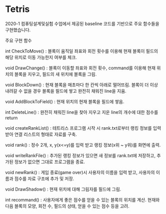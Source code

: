 # Tetris

2020-1 컴퓨팅설계및실험 수업에서 제공된 baseline 코드를 기반으로 주요 함수들을 구현했습니다.



주요 구현 함수

int CheckToMove()
  : 블록이 움직일 좌표와 회전 횟수를 이용해 현재 블록이 필드의 해당 위치로 이동 가능한지 여부를 체크.
  
void DrawChange()
  : 블록이 이동할 좌표와 회전 횟수, command를 이용해 현재 위치의 블록을 지우고, 필드의 새 위치에 블록을 그림.

void BlockDown()
  : 현재 블록을 매초마다 한 칸씩 아래로 떨어뜨림.
    블록이 더 이상 내려갈 수 없을 경우 블록을 필드에 쌓고 완전히 채워진 line을 지움.
    
void AddBlockToField()
  : 현재 위치의 현재 블록을 필드에 쌓음.
  
int DeleteLine()
  : 완전히 채워진 line을 찾아 지우고 지운 line의 개수에 대한 점수를 return

void createRankList()
  : 테트리스 프로그램 시작 시 rank.txt로부터 랭킹 정보를 입력받아 연결 리스트의 형태로 자료를 구축.
  
void rank()
  : 정수 2개, x, y(x<=y)를 입력 받고 랭킹 정보(x위 ~ y위)를 화면에 출력.
  
void writeRankFile()
  : 추가된 랭킹 정보가 있으면 새 정보를 rank.txt에 저장하고, 추가된 정보가 없으면 그대로 프로그램을 종료.
  
void newRank()
  : 게임 종료(game over)시 사용자의 이름을 입력 받고, 사용자의 이름과 점수를 자료 구조에 추가 및 저장.

void DrawShadow()
  : 현재 위치에 대해 그림자를 필드에 그림.

int recommand()
  : 사용자에게 좋은 점수를 얻을 수 있는 블록의 위치를 계산.
    현재와 다음 블록의 모양, 회전 수, 필드의 상태, 얻을 수 있는 점수 등을 고려.
